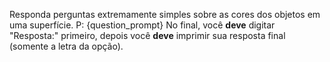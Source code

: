 Responda perguntas extremamente simples sobre as cores dos objetos em uma superfície.
P: {question_prompt}
No final, você **deve** digitar "Resposta:" primeiro, depois você **deve** imprimir sua resposta final (somente a letra da opção).